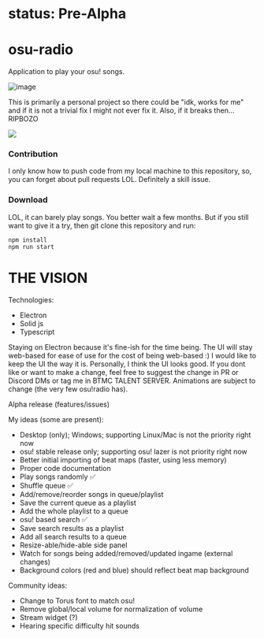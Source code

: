 # status: Pre-Alpha

# osu-radio

Application to play your osu! songs.

![image](https://github.com/user-attachments/assets/0cdfd7a0-3e08-4c5b-bb11-423c74176c74)

This is primarily a personal project so there could be "idk, works for me" and if it is not a trivial fix I might not ever fix it. Also, if it breaks then... RIPBOZO

![](https://cdn.7tv.app/emote/60dbea82e3e5887a4a95e1db/4x.webp)

### Contribution

I only know how to push code from my local machine to this repository, so, you can forget about pull requests LOL. Definitely a skill issue.

### Download

LOL, it can barely play songs. You better wait a few months. But if you still want to give it a try, then git clone this repository and run:

```
npm install
npm run start
```

# THE VISION

Technologies:
- Electron
- Solid js
- Typescript

Staying on Electron because it's fine-ish for the time being. The UI will stay web-based for ease of use for the cost of being web-based :) I would like to keep the UI the way it is. Personally, I think the UI looks good. If you dont like or want to make a change, feel free to suggest the change in PR or Discord DMs or tag me in BTMC TALENT SERVER. Animations are subject to change (the very few osu!radio has).

Alpha release (features/issues)

My ideas (some are present):
- Desktop (only); Windows; supporting Linux/Mac is not the priority right now
- osu! stable release only; supporting osu! lazer is not priority right now 
- Better initial importing of beat maps (faster, using less memory)
- Proper code documentation
- Play songs randomly ✅
- Shuffle queue ✅
- Add/remove/reorder songs in queue/playlist
- Save the current queue as a playlist
- Add the whole playlist to a queue
- osu! based search ✅
- Save search results as a playlist
- Add all search results to a queue
- Resize-able/hide-able side panel
- Watch for songs being added/removed/updated ingame (external changes)
- Background colors (red and blue) should reflect beat map background

Community ideas:
- Change to Torus font to match osu!
- Remove global/local volume for normalization of volume
- Stream widget (?)
- Hearing specific difficulty hit sounds
